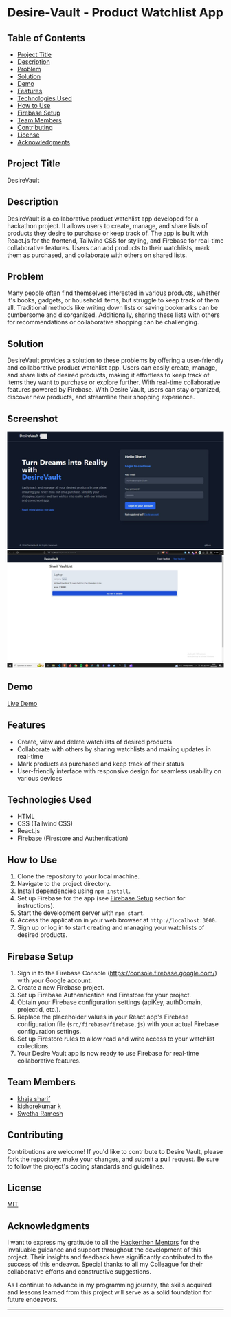 # Desire-Vault - Product Watchlist App

## Table of Contents

- [Project Title](#project-title)
- [Description](#description)
- [Problem](#problem)
- [Solution](#solution)
- [Demo](#demo)
- [Features](#features)
- [Technologies Used](#technologies-used)
- [How to Use](#how-to-use)
- [Firebase Setup](#firebase-setup)
- [Team Members](#team-Members)
- [Contributing](#contributing)
- [License](#license)
- [Acknowledgments](#acknowledgments)

## Project Title

DesireVault

## Description

DesireVault is a collaborative product watchlist app developed for a hackathon project. It allows users to create, manage, and share lists of products they desire to purchase or keep track of. The app is built with React.js for the frontend, Tailwind CSS for styling, and Firebase for real-time collaborative features. Users can add products to their watchlists, mark them as purchased, and collaborate with others on shared lists.

## Problem

Many people often find themselves interested in various products, whether it's books, gadgets, or household items, but struggle to keep track of them all. Traditional methods like writing down lists or saving bookmarks can be cumbersome and disorganized. Additionally, sharing these lists with others for recommendations or collaborative shopping can be challenging.

## Solution

DesireVault provides a solution to these problems by offering a user-friendly and collaborative product watchlist app. Users can easily create, manage, and share lists of desired products, making it effortless to keep track of items they want to purchase or explore further. With real-time collaborative features powered by Firebase. With Desire Vault, users can stay organized, discover new products, and streamline their shopping experience.


## Screenshot

<div >
  <img src="./public/login-page.JPG"/>
  <img src="./public/viewlist-page.jpg"/>
</div>

## Demo

[Live Demo](https://desire-vault.vercel.app/) 


## Features

- Create, view and delete watchlists of desired products
- Collaborate with others by sharing watchlists and making updates in real-time
- Mark products as purchased and keep track of their status
- User-friendly interface with responsive design for seamless usability on various devices

## Technologies Used

- HTML
- CSS (Tailwind CSS)
- React.js
- Firebase (Firestore and Authentication)

## How to Use

1. Clone the repository to your local machine.
2. Navigate to the project directory.
3. Install dependencies using `npm install`.
4. Set up Firebase for the app (see [Firebase Setup](#firebase-setup) section for instructions).
5. Start the development server with `npm start`.
6. Access the application in your web browser at `http://localhost:3000`.
7. Sign up or log in to start creating and managing your watchlists of desired products.

## Firebase Setup

1. Sign in to the Firebase Console (https://console.firebase.google.com/) with your Google account.
2. Create a new Firebase project.
3. Set up Firebase Authentication and Firestore for your project.
4. Obtain your Firebase configuration settings (apiKey, authDomain, projectId, etc.).
5. Replace the placeholder values in your React app's Firebase configuration file (`src/firebase/firebase.js`) with your actual Firebase configuration settings.
6. Set up Firestore rules to allow read and write access to your watchlist collections.
7. Your Desire Vault app is now ready to use Firebase for real-time collaborative features.


## Team Members

- [khaja sharif](https://github.com/sharif-22/)
- [kishorekumar k](https://github.com/kishorekumar-kp)
- [Swetha Ramesh](https://github.com/SwethaDSalvatore/)

## Contributing

Contributions are welcome! If you'd like to contribute to Desire Vault, please fork the repository, make your changes, and submit a pull request. Be sure to follow the project's coding standards and guidelines.

## License

[MIT](./LICENSE.md)

## Acknowledgments

I want to express my gratitude to all the [Hackerthon Mentors](https://www.youtube.com/live/EjINeXPxjtw?si=xEGLy5UMvKvDXLGE) for the invaluable guidance and support throughout the development of this project. Their insights and feedback have significantly contributed to the success of this endeavor. Special thanks to all my Colleague for their collaborative efforts and constructive suggestions.

As I continue to advance in my programming journey, the skills acquired and lessons learned from this project will serve as a solid foundation for future endeavors.

--- 
